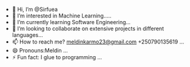- 👋 Hi, I’m @Sirfuea
- 👀 I’m interested in Machine Learning..... 
- 🌱 I’m currently learning Software Engineering...
- 💞️ I’m looking to collaborate on extensive projects in different languages...
- 📫 How to reach me? meldinkarmo23@gmail.com +250790135619 ...
- 😄 Pronouns:Meldin ...
- ⚡ Fun fact: I glue to programming ...

<!---
Sirfuea/Sirfuea is a ✨ special ✨ repository because its `README.md` (this file) appears on your GitHub profile.
You can click the Preview link to take a look at your changes.
--->

